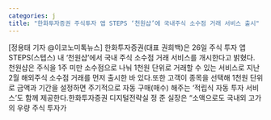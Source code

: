 ```yaml
---
categories: j
title: "한화투자증권 주식투자 앱 STEPS ‘천원샵’에 국내주식 소수점 거래 서비스 출시"
---
```

[정용태 기자 @이코노미톡뉴스] 한화투자증권(대표 권희백)은 26일 주식 투자 앱 STEPS(스텝스) 내 ‘천원샵’에서 국내 주식 소수점 거래 서비스를 개시한다고 밝혔다. 천원샵은 주식을 1주 미만 소수점으로 나눠 1천원 단위로 거래할 수 있는 서비스로 지난 2월 해외주식 소수점 거래를 먼저 출시한 바 있다.또한 고객이 종목을 선택해 1천원 단위로 금액과 기간을 설정하면 주기적으로 자동 구매(매수) 해주는 ‘적립식 자동 투자 서비스’도 함께 제공한다.한화투자증권 디지털전략실 정 준 실장은 “소액으로도 국내외 고가의 우량 주식 투자가